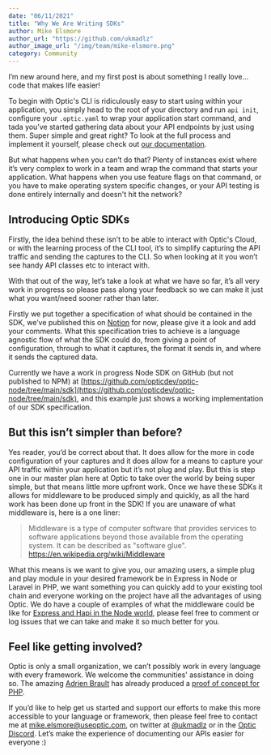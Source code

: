 ```yaml
---
date: "06/11/2021"
title: "Why We Are Writing SDKs"
author: Mike Elsmore
author_url: "https://github.com/ukmadlz"
author_image_url: "/img/team/mike-elsmore.png"
category: Community
---
```


I’m new around here, and my first post is about something I really love… code that makes life easier!

To begin with Optic's CLI is ridiculously easy to start using within your application, you simply head to the root of your directory and run `api init`, configure your `.optic.yaml` to wrap your application start command, and tada you’ve started gathering data about your API endpoints by just using them. Super simple and great right? To look at the full process and implement it yourself, please check out [our documentation](https://www.useoptic.com/docs/).

But what happens when you can’t do that? Plenty of instances exist where it’s very complex to work in a team and wrap the command that starts your application. What happens when you use feature flags on that command, or you have to make operating system specific changes, or your API testing is done entirely internally and doesn't hit the network?

<!-- truncate -->

## Introducing Optic SDKs
Firstly, the idea behind these isn’t to be able to interact with Optic's Cloud, or with the learning process of the CLI tool, it’s to simplify capturing the API traffic and sending the captures to the CLI. So when looking at it you won’t see handy API classes etc to interact with.

With that out of the way, let’s take a look at what we have so far, it’s all very work in progress so please pass along your feedback so we can make it just what you want/need sooner rather than later.

Firstly we put together a specification of what should be contained in the SDK, we’ve published this on [Notion](https://www.notion.so/useoptic/Optic-SDK-Specification-ff4d7ba6f0444c9eb0862a6d5748d707) for now, please give it a look and add your comments.
What this specification tries to achieve is a language agnostic flow of what the SDK could do, from giving a point of configuration, through to what it captures, the format it sends in, and where it sends the captured data. 

Currently we have a work in progress Node SDK on GitHub (but not published to NPM) at [https://github.com/opticdev/optic-node/tree/main/sdk](https://github.com/opticdev/optic-node/tree/main/sdk), and this example just shows a working implementation of our SDK specification.
## But this isn’t simpler than before?
Yes reader, you’d be correct about that. It does allow for the more in code configuration of your captures and it does allow for a means to capture your API traffic within your application but it’s not plug and play. But this is step one in our master plan here at Optic to take over the world by being super simple, but that means  little more upfront work.
Once we have these SDKs it allows for middleware to be produced simply and quickly, as all the hard work has been done up front in the SDK! If you are unaware of what middleware is, here is a one liner:

> Middleware is a type of computer software that provides services to software applications beyond those available from the operating system. It can be described as "software glue".
> https://en.wikipedia.org/wiki/Middleware

What this means is we want to give you, our amazing users, a simple plug and play module in your desired framework be in Express in Node or Laravel in PHP, we want something you can quickly add to your existing tool chain and everyone working on the project have all the advantages of using Optic. We do have a couple of examples of what the middleware could be like for [Express and Hapi in the Node world](https://github.com/opticdev/optic-node/tree/main/frameworks), please feel free to comment or log issues that we can take and make it so much better for you.
## Feel like getting involved?
Optic is only a small organization, we can’t possibly work in every language with every framework. We welcome the communities' assistance in doing so. The amazing [Adrien Brault](https://github.com/adrienbrault) has already produced a [proof of concept for PHP](https://github.com/adrienbrault/optic-php).

If you’d like to help get us started and support our efforts to make this more accessible to your language or framework, then please feel free to contact me at mike.elsmore@useoptic.com, on twitter at [@ukmadlz](https://twitter.com/ukmadlz) or in the [Optic Discord](https://useoptic.com/docs/community/). Let’s make the experience of documenting our APIs easier for everyone :)
